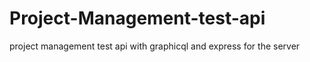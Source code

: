 # Project-Management-test-api
project management test api with graphicql and express for the server
